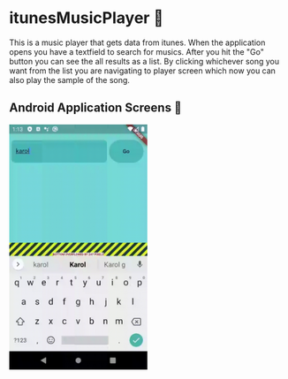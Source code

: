 # itunesMusicPlayer 🎵

This is a music player that gets data from itunes. When the application opens you have a textfield to search for musics. After you hit the "Go" button you can see the all results as a list. By clicking whichever song you want from the list you are navigating to player screen which now you can also play the sample of the song.

## Android Application Screens 📱

<img src="https://github.com/xlash5/itunesMusicPlayer/blob/master/demo.gif" width="250">

